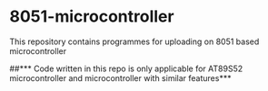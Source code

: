 # 8051-microcontroller
This repository contains programmes for uploading on 8051 based microcontroller

##*** Code written in this repo is only applicable for AT89S52 microcontroller and microcontroller with similar features***

